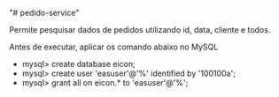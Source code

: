 "# pedido-service" 

Permite pesquisar dados de pedidos utilizando id, data, cliente e todos.

Antes de executar, aplicar os comando abaixo no MySQL

* mysql> create database eicon;
* mysql> create user 'easuser'@'%' identified by '100100a';
* mysql> grant all on eicon.* to 'easuser'@'%';

